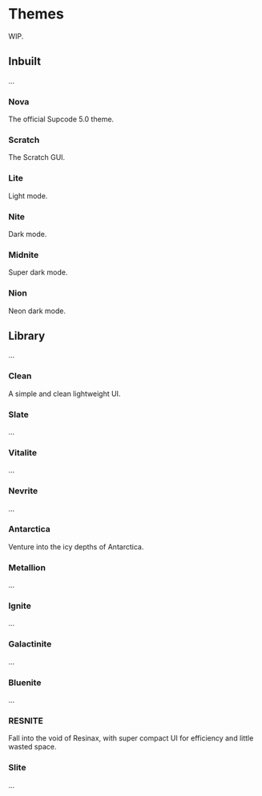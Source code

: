 # Themes

WIP.

## Inbuilt

...

### Nova

The official Supcode 5.0 theme.

### Scratch

The Scratch GUI.

### Lite

Light mode.

### Nite

Dark mode.

### Midnite

Super dark mode.

### Nion

Neon dark mode.


## Library

...

### Clean

A simple and clean lightweight UI.

### Slate

...

### Vitalite

...

### Nevrite

...

### Antarctica

Venture into the icy depths of Antarctica.

### Metallion

...

### Ignite

...

### Galactinite

...

### Bluenite

...

### RESNITE

Fall into the void of Resinax, with super compact UI for efficiency and little wasted space.

### Slite

...
